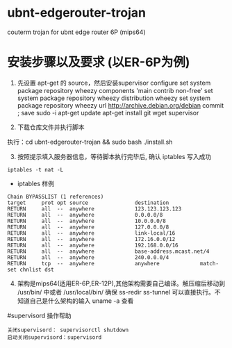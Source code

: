 # ubnt-edgerouter-trojan
couterm trojan for ubnt edge router 6P (mips64)

# 安装步骤以及要求 (以ER-6P为例)
1. 先设置 apt-get 的 source，然后安装supervisor
configure
set system package repository wheezy components 'main contrib non-free' 
set system package repository wheezy distribution wheezy 
set system package repository wheezy url http://archive.debian.org/debian
commit ; save
sudo -i
apt-get update
apt-get install git wget supervisor

2. 下载仓库文件并执行脚本

执行：cd ubnt-edgerouter-trojan && sudo bash ./install.sh

3. 按照提示填入服务器信息，等待脚本执行完毕后, 确认 iptables 写入成功

```
iptables -t nat -L
```

* iptables 样例  

```shell
Chain BYPASSLIST (1 references)
target     prot opt source               destination
RETURN     all  --  anywhere             123.123.123.123
RETURN     all  --  anywhere             0.0.0.0/8
RETURN     all  --  anywhere             10.0.0.0/8
RETURN     all  --  anywhere             127.0.0.0/8
RETURN     all  --  anywhere             link-local/16
RETURN     all  --  anywhere             172.16.0.0/12
RETURN     all  --  anywhere             192.168.0.0/16
RETURN     all  --  anywhere             base-address.mcast.net/4
RETURN     all  --  anywhere             240.0.0.0/4
RETURN     tcp  --  anywhere             anywhere             match-set chnlist dst
```

4. 架构是mips64(适用ER-6P,ER-12P),其他架构需要自己编译。解压缩后移动到 /usr/bin/ 中或者 /usr/local/bin/ 确保 ss-redir ss-tunnel 可以直接执行。不知道自己是什么架构的输入 uname -a 查看

#supervisord 操作帮助 
```
关闭supervisord： supervisorctl shutdown 
启动关闭supervisord：supervisord
```
